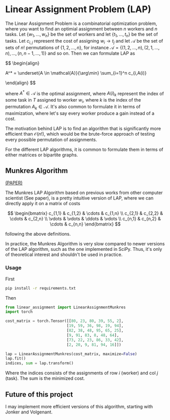
# Linear Assignment Problem (LAP)

The Linear Assignment Problem is a combinatorial optimization problem, where you want to find an optimial assignment between $n$ workers and $n$ tasks. Let $\{w_1, ..., w_n \}$ be the set of workers and let $\{ t_1, ..., t_n \}$ be the set of tasks. Let $c_{i,j}$ represent the cost of assigning $w_i \to t_j$ and let $\mathcal{A}$ be the set of sets of $n!$ permutations of $\{1, 2, ..., n\}$, for instance $\mathcal{A} = \{(1,2,...,n), (2,1,...,n), ..., (n, n-1, ..., 1) \}$ and so on. Then we can formulate LAP as

$$
\begin{align}

A^* = \underset{A \in \mathcal{A}}{\arg\min} \sum_{i=1}^n c_{i,A(i)}



\end{align}
$$

where $A^* \in \mathcal{A}$ is the optimal assignment, where $A(i)_k$ represent the index of some task in $T$ assigned to worker $w_i$, where $k$ is the index of the permutation $A_k \in \mathcal{A}$. It's also common to formulate it in terms of maximization, where let's say every worker produce a gain instead of a cost.

The motivation behind LAP is to find an algorithm that is significantly more efficient than $\mathcal{O}(n!)$, which would be the brute-force approach of testing every possible permutation of assignments.

For the different LAP algorithms, it is common to formulate them in terms of either matrices or bipartite graphs. 

## Munkres Algorithm

[(PAPER)](https://www.math.ucdavis.edu/~saito/data/emd/munkres.pdf)

The Munkres LAP Algorithm based on previous works from other computer scientist (See paper), is a pretty intuitive version of LAP, where we can directly apply it on a matrix of costs

$$
\begin{bmatrix}
c_{1,1} & c_{1,2} & \cdots & c_{1,n} \\
c_{2,1} & c_{2,2} & \cdots & c_{2,n} \\
\vdots  & \vdots  & \ddots & \vdots \\
c_{n,1} & c_{n,2} & \cdots & c_{n,n}
\end{bmatrix}
$$

following the above definitions. 

In practice, the Munkres Algorithm is very slow compared to newer versions of the LAP algorithm, such as the one implemented in SciPy. Thus, it's only of theoretical interest and shouldn't be used in practice. 

### Usage

First 
```cmd
pip install -r requirements.txt
```

Then 
```python
from linear_assignment import LinearAssignmentMunkres
import torch

cost_matrix = torch.Tensor([[80, 23, 80, 39, 55, 2],
                           [19, 59, 36, 98, 19, 94],
                           [82, 38, 48, 95, 65, 25],
                           [9, 91, 83, 8, 48, 64],
                           [73, 22, 23, 86, 33, 42],
                           [2, 20, 9, 81, 94, 16]])

lap = LinearAssignmentMunkres(cost_matrix, maximize=False)
lap.fit()
indices, sum = lap.transform()
```
Where the indices consists of the assignments of row $i$ (worker) and col $j$ (task). The sum is the minimized cost.  

## Future of this project
I may implement more efficient versions of this algorithm, starting with Jonker and Volgenant. 

